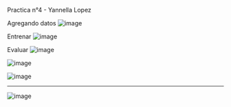 Practica n°4 - Yannella Lopez

Agregando datos
![image](https://github.com/yanne23/practica_n4/assets/127661961/1f8c6216-ea41-431a-bfbb-2b59750df7c0)

Entrenar
![image](https://github.com/yanne23/practica_n4/assets/127661961/7bf4484b-4906-4b0a-8e39-d0ed3d2f4dce)

Evaluar
![image](https://github.com/yanne23/practica_n4/assets/127661961/ac8945ad-dc62-46d6-88ef-74b29e41dc97)

![image](https://github.com/yanne23/practica_n4/assets/127661961/eb50e210-24fd-4409-aa78-c1a886e00b62)

![image](https://github.com/yanne23/practica_n4/assets/127661961/122d5f25-bc7d-4d55-bc3c-33c462af99e6)

-------------------------------------------------------------------------------------------------------------

![image](https://github.com/yanne23/practica_n4/assets/127661961/8f962344-1f48-48b9-ac33-f04ad2430cdf)






